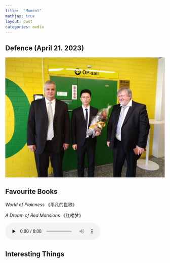 ```yaml
---
title:  "Moment"
mathjax: true
layout: post
categories: media
---
```


## Defence (April 21. 2023)

![defence.jpg](/defence.jpg)

## Favourite Books

_World of Plainness_ 《平凡的世界》

_A Dream of Red Mansions_ 《红楼梦》

<audio id="audio" controls="" preload="none">
      <source id="mp3" src="/music.mp3">
</audio>

## Interesting Things



